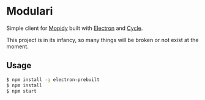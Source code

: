 # Modulari

Simple client for [Mopidy](https://www.mopidy.com) built with [Electron](http://electron.atom.io) and [Cycle](http://cycle.js.org).

This project is in its infancy, so many things will be broken or not exist at the moment.

## Usage
```sh
$ npm install -g electron-prebuilt
$ npm install
$ npm start
```
